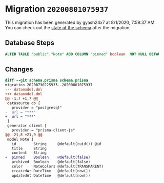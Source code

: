 # Migration `20200801075937`

This migration has been generated by gyash24x7 at 8/1/2020, 7:59:37 AM.
You can check out the [state of the schema](./schema.prisma) after the migration.

## Database Steps

```sql
ALTER TABLE "public"."Note" ADD COLUMN "pinned" boolean  NOT NULL DEFAULT false;
```

## Changes

```diff
diff --git schema.prisma schema.prisma
migration 20200730225933..20200801075937
--- datamodel.dml
+++ datamodel.dml
@@ -1,7 +1,7 @@
 datasource db {
   provider = "postgresql"
-  url = "***"
+  url = "***"
 }
 generator client {
   provider = "prisma-client-js"
@@ -21,8 +21,9 @@
 model Note {
   id        String     @default(cuid()) @id
   title     String
   content   String
+  pinned    Boolean    @default(false)
   archived  Boolean    @default(false)
   color     NoteColors @default(TRANSPARENT)
   createdAt DateTime   @default(now())
   updatedAt DateTime   @default(now())
```


